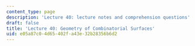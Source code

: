 ```yaml
---
content_type: page
description: 'Lecture 40: lecture notes and comprehension questions'
draft: false
title: 'Lecture 40: Geometry of Combinatorial Surfaces'
uid: e05a87c0-4d65-402f-a43e-32b28356b6d2
---
```

